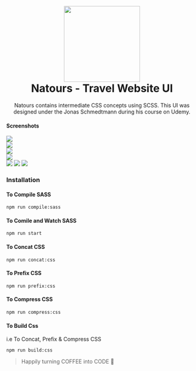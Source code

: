 <h1 align="center">
  <br>
  <a><img src="https://github.com/himakhaitan/TheChaotic/blob/main/Natours/img/logo-green-1x.png" width="200"></a>
  <br>  
  Natours - Travel Website UI
  <br>
</h1>

<p align="center">
Natours contains intermediate CSS concepts using SCSS. This UI was designed under the Jonas Schmedtmann during his course on Udemy.
</p>

#### Screenshots

<img src="https://github.com/himakhaitan/TheChaotic/blob/main/Natours/resource/1.png">
<br>
<img src="https://github.com/himakhaitan/TheChaotic/blob/main/Natours/resource/3.png">
<br>
<img src="https://github.com/himakhaitan/TheChaotic/blob/main/Natours/resource/2.png">
<br>
<img src="https://github.com/himakhaitan/TheChaotic/blob/main/Natours/resource/4.png">
<br>
<img src="https://github.com/himakhaitan/TheChaotic/blob/main/Natours/resource/5.png">
<img src="https://github.com/himakhaitan/TheChaotic/blob/main/Natours/resource/6.png">
<img src="https://github.com/himakhaitan/TheChaotic/blob/main/Natours/resource/7.png">

### Installation

#### To Compile SASS

`npm run compile:sass`

#### To Comile and Watch SASS

`npm run start`

#### To Concat CSS

`npm run concat:css`

#### To Prefix CSS

`npm run prefix:css`

#### To Compress CSS

`npm run compress:css`

#### To Build Css

i.e To Concat, Prefix & Compress CSS

`npm run build:css`

> Happily turning COFFEE into CODE 🌱

